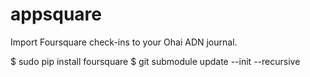 # appsquare

Import Foursquare check-ins to your Ohai ADN journal.


$ sudo pip install foursquare
$ git submodule update --init --recursive

